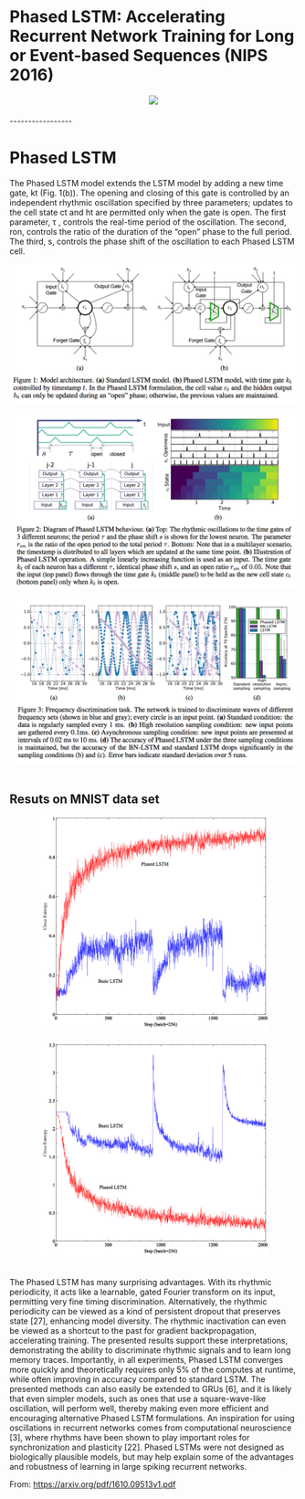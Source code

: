 # Phased LSTM: Accelerating Recurrent Network Training for Long or Event-based Sequences (NIPS 2016)

<div align="center">
  <img src="https://www.tensorflow.org/images/tf_logo_transp.png" width="200"><br><br>
</div>
-----------------

# Phased LSTM

The Phased LSTM model extends the LSTM model by adding a new time gate, kt (Fig. 1(b)). The
opening and closing of this gate is controlled by an independent rhythmic oscillation specified by
three parameters; updates to the cell state ct and ht are permitted only when the gate is open. The
first parameter, τ , controls the real-time period of the oscillation. The second, ron, controls the ratio
of the duration of the “open” phase to the full period. The third, s, controls the phase shift of the
oscillation to each Phased LSTM cell.

<div align="center">
  <img src="fig/fig1.png"><br><br>
</div>

<div align="center">
  <img src="fig/fig2.png"><br><br>
</div>

<div align="center">
  <img src="fig/fig3.png"><br><br>
</div>


## Resuts on MNIST data set

<div align="center">
  <img src="fig/mnist_acc.png" width="400"><br><br>
</div>

<div align="center">
  <img src="fig/mnist_ce.png" width="400"><br><br>
</div>

The Phased LSTM has many surprising advantages. With its rhythmic periodicity, it acts like a
learnable, gated Fourier transform on its input, permitting very fine timing discrimination. Alternatively,
the rhythmic periodicity can be viewed as a kind of persistent dropout that preserves state [27],
enhancing model diversity. The rhythmic inactivation can even be viewed as a shortcut to the past
for gradient backpropagation, accelerating training. The presented results support these interpretations,
demonstrating the ability to discriminate rhythmic signals and to learn long memory traces.
Importantly, in all experiments, Phased LSTM converges more quickly and theoretically requires
only 5% of the computes at runtime, while often improving in accuracy compared to standard LSTM.
The presented methods can also easily be extended to GRUs [6], and it is likely that even simpler
models, such as ones that use a square-wave-like oscillation, will perform well, thereby making even
more efficient and encouraging alternative Phased LSTM formulations. An inspiration for using
oscillations in recurrent networks comes from computational neuroscience [3], where rhythms have
been shown to play important roles for synchronization and plasticity [22]. Phased LSTMs were
not designed as biologically plausible models, but may help explain some of the advantages and
robustness of learning in large spiking recurrent networks.

From: https://arxiv.org/pdf/1610.09513v1.pdf
